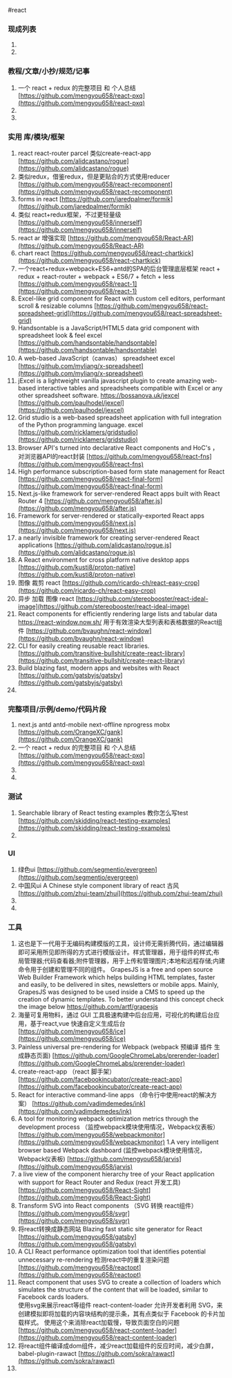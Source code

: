 
#react

### 现成列表
1. 
1. 

### 教程/文章/小抄/规范/记事
1. 一个 react + redux 的完整项目 和 个人总结
[https://github.com/mengyou658/react-pxq](https://github.com/mengyou658/react-pxq)
1. 
1. 

### 实用 库/模块/框架
1. react react-router parcel 类似create-react-app
[https://github.com/alidcastano/rogue](https://github.com/alidcastano/rogue)
1. 类似redux，借鉴redux，但是更贴合的方式使用reducer
[https://github.com/mengyou658/react-recomponent](https://github.com/mengyou658/react-recomponent)
1. forms in react
[https://github.com/jaredpalmer/formik](https://github.com/jaredpalmer/formik)
1. 类似 react+redux框架，不过更轻量级
[https://github.com/mengyou658/innerself](https://github.com/mengyou658/innerself)
1. react ar 增强实现
[https://github.com/mengyou658/React-AR](https://github.com/mengyou658/React-AR)
1. chart react 
[https://github.com/mengyou658/react-chartkick](https://github.com/mengyou658/react-chartkick)
1. 一个react+redux+webpack+ES6+antd的SPA的后台管理底层框架 react + redux + react-router + webpack + ES6/7 + fetch + less
[https://github.com/mengyou658/react-1](https://github.com/mengyou658/react-1)
1. Excel-like grid component for React with custom cell editors, performant scroll & resizable columns 
[https://github.com/mengyou658/react-spreadsheet-grid](https://github.com/mengyou658/react-spreadsheet-grid)
1. Handsontable is a JavaScript/HTML5 data grid component with spreadsheet look & feel excel
[https://github.com/handsontable/handsontable](https://github.com/handsontable/handsontable)
1. A web-based JavaScript（canvas） spreadsheet excel
[https://github.com/myliang/x-spreadsheet](https://github.com/myliang/x-spreadsheet)
1. jExcel is a lightweight vanilla javascript plugin to create amazing web-based interactive tables and spreadsheets compatible with Excel or any other spreadsheet software. https://bossanova.uk/jexcel
[https://github.com/paulhodel/jexcel](https://github.com/paulhodel/jexcel)
1. Grid studio is a web-based spreadsheet application with full integration of the Python programming language. excel
[https://github.com/ricklamers/gridstudio](https://github.com/ricklamers/gridstudio)
1. Browser API's turned into declarative React components and HoC's ， 对浏览器API的react封装
[https://github.com/mengyou658/react-fns](https://github.com/mengyou658/react-fns)
1. High performance subscription-based form state management for React 
[https://github.com/mengyou658/react-final-form](https://github.com/mengyou658/react-final-form)
1.  Next.js-like framework for server-rendered React apps built with React Router 4 
[https://github.com/mengyou658/after.js](https://github.com/mengyou658/after.js)
1. Framework for server-rendered or statically-exported React apps
[https://github.com/mengyou658/next.js](https://github.com/mengyou658/next.js)
1. a nearly invisible framework for creating server-rendered React applications 
[https://github.com/alidcastano/rogue.js](https://github.com/alidcastano/rogue.js)
1. A React environment for cross platform native desktop apps
[https://github.com/kusti8/proton-native](https://github.com/kusti8/proton-native)
1. 图像 裁剪 react
[https://github.com/ricardo-ch/react-easy-crop](https://github.com/ricardo-ch/react-easy-crop)
1. 异步 加载 图像 react
[https://github.com/stereobooster/react-ideal-image](https://github.com/stereobooster/react-ideal-image)
1. React components for efficiently rendering large lists and tabular data https://react-window.now.sh/ 用于有效渲染大型列表和表格数据的React组件
[https://github.com/bvaughn/react-window](https://github.com/bvaughn/react-window)
1. CLI for easily creating reusable react libraries.
[https://github.com/transitive-bullshit/create-react-library](https://github.com/transitive-bullshit/create-react-library)
1. Build blazing fast, modern apps and websites with React
[https://github.com/gatsbyjs/gatsby](https://github.com/gatsbyjs/gatsby)
1. 

### 完整项目/示例/demo/代码片段
1.  next.js antd  antd-mobile next-offline nprogress mobx
[https://github.com/OrangeXC/gank](https://github.com/OrangeXC/gank)
1. 一个 react + redux 的完整项目 和 个人总结
[https://github.com/mengyou658/react-pxq](https://github.com/mengyou658/react-pxq)
1. 
1. 

### 测试
1. Searchable library of React testing examples 教你怎么写test
[https://github.com/skidding/react-testing-examples](https://github.com/skidding/react-testing-examples)
1. 

### UI
1. 绿色ui
[https://github.com/segmentio/evergreen](https://github.com/segmentio/evergreen)
1. 中国风ui A Chinese style component library of react 古风
[https://github.com/zhui-team/zhui](https://github.com/zhui-team/zhui)
1. 
1. 

### 工具
1. 这也是下一代用于无编码构建模版的工具，设计师无需折腾代码，通过编辑器即可采用所见即所得的方式进行模版设计。样式管理器，用于组件的样式;布局管理器;代码查看器;附件管理器，用于上传和管理图片;本地和远程存储;内建命令用于创建和管理不同的组件。
GrapesJS is a free and open source Web Builder Framework which helps building HTML templates, faster and easily, to be delivered in sites, newsletters or mobile apps. Mainly, GrapesJS was designed to be used inside a CMS to speed up the creation of dynamic templates. To better understand this concept check the image below
[https://github.com/artf/grapesjs ](https://github.com/artf/grapesjs )
1. 海量可复用物料，通过 GUI 工具极速构建中后台应用，可视化的构建后台应用，基于react,vue 快速自定义生成后台
[https://github.com/mengyou658/ice](https://github.com/mengyou658/ice)
1. Painless universal pre-rendering for Webpack (webpack 预编译 插件 生成静态页面)
[https://github.com/GoogleChromeLabs/prerender-loader](https://github.com/GoogleChromeLabs/prerender-loader)
1. create-react-app （react 脚手架）
[https://github.com/facebookincubator/create-react-app](https://github.com/facebookincubator/create-react-app)
1. React for interactive command-line apps （命令行中使用react的解决方案）
[https://github.com/vadimdemedes/ink](https://github.com/vadimdemedes/ink)
1. A tool for monitoring webpack optimization metrics through the development process （监控webpack模块使用情况，Webpack仪表板）
[https://github.com/mengyou658/webpackmonitor](https://github.com/mengyou658/webpackmonitor)
1.A very intelligent browser based Webpack dashboard (监控webpack模块使用情况，Webpack仪表板)
[https://github.com/mengyou658/jarvis](https://github.com/mengyou658/jarvis)
1. a live view of the component hierarchy tree of your React application with support for React Router and Redux (react 开发工具)
[https://github.com/mengyou658/React-Sight](https://github.com/mengyou658/React-Sight)
1. Transform SVG into React components （SVG 转换 react组件）
[https://github.com/mengyou658/svgr](https://github.com/mengyou658/svgr)
1. 将react转换成静态网站 Blazing fast static site generator for React 
[https://github.com/mengyou658/gatsby](https://github.com/mengyou658/gatsby)
1. A CLI React performance optimization tool that identifies potential unnecessary re-rendering 检测react中的重复渲染问题
[https://github.com/mengyou658/reactopt](https://github.com/mengyou658/reactopt)
1.  React component that uses SVG to create a collection of loaders which simulates the structure of the content that will be loaded, similar to Facebook cards loaders.  
使用svg来展示react等组件 react-content-loader 允许开发者利用 SVG，来创建模拟即将加载的内容块结构的提示条，其有点类似于 Facebook 的卡片加载样式。
使用这个来消除react加载慢，导致页面空白的问题
[https://github.com/mengyou658/react-content-loader](https://github.com/mengyou658/react-content-loader)
1. 将react组件编译成dom组件，减少react加载组件的反应时间，减少白屏， babel-plugin-rawact
[https://github.com/sokra/rawact](https://github.com/sokra/rawact)
1. 
